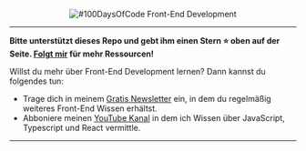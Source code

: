 <p align="center">
  <img alt="#100DaysOfCode Front-End Development" src="https://i.imgur.com/dwYOP0B.jpg" />
</p>

---

**Bitte unterstützt dieses Repo und gebt ihm einen Stern ⭐️ oben auf der Seite. [Folgt mir](https://github.com/nas5w) für mehr Ressourcen!**

Willst du mehr über Front-End Development lernen? Dann kannst du folgendes tun:
- Trage dich in meinem [Gratis Newsletter](https://buttondown.email/devtuts?100DoC) ein, in dem du regelmäßig weiteres Front-End Wissen erhältst.
- Abboniere meinen [YouTube Kanal](https://www.youtube.com/c/devtutsco) in dem ich Wissen über JavaScript, Typescript und React vermittle. 

---

